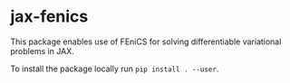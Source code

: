 # jax-fenics

This package enables use of FEniCS for solving differentiable variational problems in JAX.

To install the package locally run `pip install . --user`.
